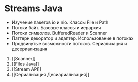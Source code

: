 # Streams Java
-   Изучение пакетов io и nio. Классы File и Path
-   Потоки байт. Базовые классы и иерархия
-   Потоки символов. BufferedReader и Scanner
-   Паттерн декоратор и адаптер. Использование в потоках
-   Продвинутые возможности потоков. Сериализация и десериализация

1. [[Scanner]]
2. [[Files Java]]
3. [[Stream API]]
4. [[Сериализация Десиариализация]]

